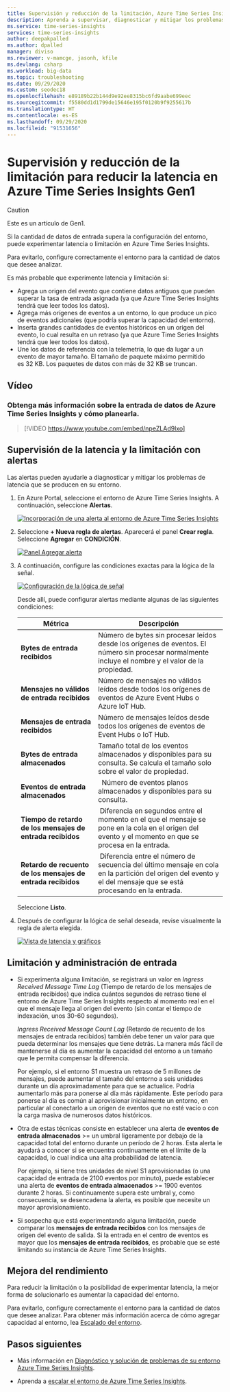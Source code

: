 ```yaml
---
title: Supervisión y reducción de la limitación, Azure Time Series Insights | Microsoft Docs
description: Aprenda a supervisar, diagnosticar y mitigar los problemas de rendimiento que causan la latencia y la limitación en Azure Time Series Insights.
ms.service: time-series-insights
services: time-series-insights
author: deepakpalled
ms.author: dpalled
manager: diviso
ms.reviewer: v-mamcge, jasonh, kfile
ms.devlang: csharp
ms.workload: big-data
ms.topic: troubleshooting
ms.date: 09/29/2020
ms.custom: seodec18
ms.openlocfilehash: e89189b22b144d9e92ee8315bc6fd9aabe699eec
ms.sourcegitcommit: f5580dd1d1799de15646e195f0120b9f9255617b
ms.translationtype: HT
ms.contentlocale: es-ES
ms.lasthandoff: 09/29/2020
ms.locfileid: "91531656"
---
```

# <a name="monitor-and-mitigate-throttling-to-reduce-latency-in-azure-time-series-insights-gen1"></a>Supervisión y reducción de la limitación para reducir la latencia en Azure Time Series Insights Gen1

> [!CAUTION]
> Este es un artículo de Gen1.

Si la cantidad de datos de entrada supera la configuración del entorno, puede experimentar latencia o limitación en Azure Time Series Insights.

Para evitarlo, configure correctamente el entorno para la cantidad de datos que desee analizar.

Es más probable que experimente latencia y limitación si:

- Agrega un origen del evento que contiene datos antiguos que pueden superar la tasa de entrada asignada (ya que Azure Time Series Insights tendrá que leer todos los datos).
- Agrega más orígenes de eventos a un entorno, lo que produce un pico de eventos adicionales (que podría superar la capacidad del entorno).
- Inserta grandes cantidades de eventos históricos en un origen del evento, lo cual resulta en un retraso (ya que Azure Time Series Insights tendrá que leer todos los datos).
- Une los datos de referencia con la telemetría, lo que da lugar a un evento de mayor tamaño. El tamaño de paquete máximo permitido es 32 KB. Los paquetes de datos con más de 32 KB se truncan.

## <a name="video"></a>Vídeo

### <a name="learn-about-azure-time-series-insights-data-ingress-behavior-and-how-to-plan-for-itbr"></a>Obtenga más información sobre la entrada de datos de Azure Time Series Insights y cómo planearla.</br>

> [!VIDEO https://www.youtube.com/embed/npeZLAd9lxo]

## <a name="monitor-latency-and-throttling-with-alerts"></a>Supervisión de la latencia y la limitación con alertas

Las alertas pueden ayudarle a diagnosticar y mitigar los problemas de latencia que se producen en su entorno.

1. En Azure Portal, seleccione el entorno de Azure Time Series Insights. A continuación, seleccione **Alertas**.

   [![Incorporación de una alerta al entorno de Azure Time Series Insights](media/environment-mitigate-latency/mitigate-latency-add-alert.png)](media/environment-mitigate-latency/mitigate-latency-add-alert.png#lightbox)

1. Seleccione **+ Nueva regla de alertas**. Aparecerá el panel **Crear regla**. Seleccione **Agregar** en **CONDICIÓN**.

   [![Panel Agregar alerta](media/environment-mitigate-latency/mitigate-latency-add-pane.png)](media/environment-mitigate-latency/mitigate-latency-add-pane.png#lightbox)

1. A continuación, configure las condiciones exactas para la lógica de la señal.

   [![Configuración de la lógica de señal](media/environment-mitigate-latency/configure-alert-rule.png)](media/environment-mitigate-latency/configure-alert-rule.png#lightbox)

   Desde allí, puede configurar alertas mediante algunas de las siguientes condiciones:

   |Métrica  |Descripción  |
   |---------|---------|
   |**Bytes de entrada recibidos**     | Número de bytes sin procesar leídos desde los orígenes de eventos. El número sin procesar normalmente incluye el nombre y el valor de la propiedad.  |  
   |**Mensajes no válidos de entrada recibidos**     | Número de mensajes no válidos leídos desde todos los orígenes de eventos de Azure Event Hubs o Azure IoT Hub.      |
   |**Mensajes de entrada recibidos**   | Número de mensajes leídos desde todos los orígenes de eventos de Event Hubs o IoT Hub.        |
   |**Bytes de entrada almacenados**     | Tamaño total de los eventos almacenados y disponibles para su consulta. Se calcula el tamaño solo sobre el valor de propiedad.        |
   |**Eventos de entrada almacenados**     |   Número de eventos planos almacenados y disponibles para su consulta.      |
   |**Tiempo de retardo de los mensajes de entrada recibidos**    |  Diferencia en segundos entre el momento en el que el mensaje se pone en la cola en el origen del evento y el momento en que se procesa en la entrada.      |
   |**Retardo de recuento de los mensajes de entrada recibidos**    |  Diferencia entre el número de secuencia del último mensaje en cola en la partición del origen del evento y el del mensaje que se está procesando en la entrada.      |

   Seleccione **Listo**.

1. Después de configurar la lógica de señal deseada, revise visualmente la regla de alerta elegida.

   [![Vista de latencia y gráficos](media/environment-mitigate-latency/mitigate-latency-view-and-charting.png)](media/environment-mitigate-latency/mitigate-latency-view-and-charting.png#lightbox)

## <a name="throttling-and-ingress-management"></a>Limitación y administración de entrada

- Si experimenta alguna limitación, se registrará un valor en *Ingress Received Message Time Lag* (Tiempo de retardo de los mensajes de entrada recibidos) que indica cuántos segundos de retraso tiene el entorno de Azure Time Series Insights respecto al momento real en el que el mensaje llega al origen del evento (sin contar el tiempo de indexación, unos 30-60 segundos).  

  *Ingress Received Message Count Lag* (Retardo de recuento de los mensajes de entrada recibidos) también debe tener un valor para que pueda determinar los mensajes que tiene detrás.  La manera más fácil de mantenerse al día es aumentar la capacidad del entorno a un tamaño que le permita compensar la diferencia.  

  Por ejemplo, si el entorno S1 muestra un retraso de 5 millones de mensajes, puede aumentar el tamaño del entorno a seis unidades durante un día aproximadamente para que se actualice.  Podría aumentarlo más para ponerse al día más rápidamente. Este período para ponerse al día es común al aprovisionar inicialmente un entorno, en particular al conectarlo a un origen de eventos que no esté vacío o con la carga masiva de numerosos datos históricos.

- Otra de estas técnicas consiste en establecer una alerta de **eventos de entrada almacenados** >= un umbral ligeramente por debajo de la capacidad total del entorno durante un período de 2 horas.  Esta alerta le ayudará a conocer si se encuentra continuamente en el límite de la capacidad, lo cual indica una alta probabilidad de latencia.

  Por ejemplo, si tiene tres unidades de nivel S1 aprovisionadas (o una capacidad de entrada de 2100 eventos por minuto), puede establecer una alerta de **eventos de entrada almacenados** >= 1900 eventos durante 2 horas. Si continuamente supera este umbral y, como consecuencia, se desencadena la alerta, es posible que necesite un mayor aprovisionamiento.  

- Si sospecha que está experimentando alguna limitación, puede comparar los **mensajes de entrada recibidos** con los mensajes de origen del evento de salida.  Si la entrada en el centro de eventos es mayor que los **mensajes de entrada recibidos**, es probable que se esté limitando su instancia de Azure Time Series Insights.

## <a name="improving-performance"></a>Mejora del rendimiento

Para reducir la limitación o la posibilidad de experimentar latencia, la mejor forma de solucionarlo es aumentar la capacidad del entorno.

Para evitarlo, configure correctamente el entorno para la cantidad de datos que desee analizar. Para obtener más información acerca de cómo agregar capacidad al entorno, lea [Escalado del entorno](time-series-insights-how-to-scale-your-environment.md).

## <a name="next-steps"></a>Pasos siguientes

- Más información en [Diagnóstico y solución de problemas de su entorno Azure Time Series Insights](time-series-insights-diagnose-and-solve-problems.md).

- Aprenda a [escalar el entorno de Azure Time Series Insights](time-series-insights-how-to-scale-your-environment.md).
